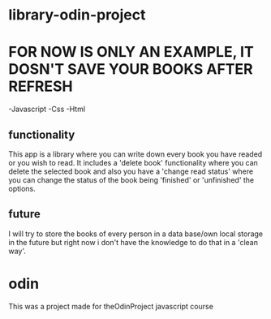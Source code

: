 # library-odin-project
# FOR NOW IS ONLY AN EXAMPLE, IT DOSN'T SAVE YOUR BOOKS AFTER REFRESH
-Javascript
-Css
-Html

## functionality

This app is a library where you can write down every book you have readed or you
wish to read.
It includes a 'delete book' functionality where you can delete the selected book and also
you have a 'change read status' where you can change the status of the book
being 'finished' or 'unfinished' the options.

## future

I will try to store the books of every person in a data base/own local storage in the future
but right now i don't have the knowledge to do that in a 'clean way'.

# odin

This was a project made for theOdinProject javascript course
